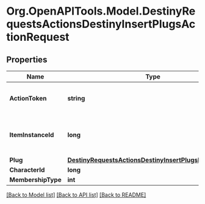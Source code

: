 # Org.OpenAPITools.Model.DestinyRequestsActionsDestinyInsertPlugsActionRequest

## Properties

Name | Type | Description | Notes
------------ | ------------- | ------------- | -------------
**ActionToken** | **string** | Action token provided by the AwaGetActionToken API call. | [optional] 
**ItemInstanceId** | **long** | The instance ID of the item having a plug inserted. Only instanced items can have sockets. | [optional] 
**Plug** | [**DestinyRequestsActionsDestinyInsertPlugsRequestEntry**](DestinyRequestsActionsDestinyInsertPlugsRequestEntry.md) |  | [optional] 
**CharacterId** | **long** |  | [optional] 
**MembershipType** | **int** |  | [optional] 

[[Back to Model list]](../README.md#documentation-for-models) [[Back to API list]](../README.md#documentation-for-api-endpoints) [[Back to README]](../README.md)

